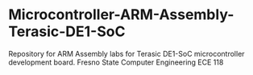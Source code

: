 # Microcontroller-ARM-Assembly-Terasic-DE1-SoC
Repository for ARM Assembly labs for Terasic DE1-SoC microcontroller development board. Fresno State Computer Engineering ECE 118
